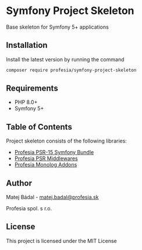 # Symfony Project Skeleton
Base skeleton for Symfony 5+ applications

## Installation
Install the latest version by running the command
```bash
composer require profesia/symfony-project-skeleton
```
## Requirements
- PHP 8.0+
- Symfony 5+
## Table of Contents
Project skeleton consists of the following libraries:
- [Profesia PSR-15 Symfony Bundle](https://github.com/profesia/psr15-symfony-bundle)
- [Profesia PSR Middlewares](https://github.com/profesia/psr-middlewares)
- [Profesia Monolog Addons](https://github.com/profesia/monolog-addons)

## Author
Matej Bádal - matej.badal@profesia.sk

Profesia spol. s r.o.
## License
This project is licensed under the MIT License
